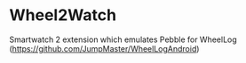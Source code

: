 # Wheel2Watch
Smartwatch 2 extension which emulates Pebble for WheelLog (https://github.com/JumpMaster/WheelLogAndroid)
